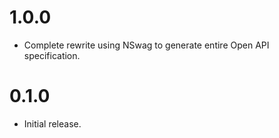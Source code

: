 # 1.0.0

- Complete rewrite using NSwag to generate entire Open API specification.

# 0.1.0

- Initial release.